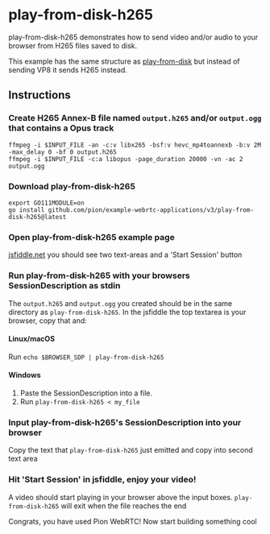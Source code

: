 # play-from-disk-h265
play-from-disk-h265 demonstrates how to send video and/or audio to your browser from H265 files saved to disk.

This example has the same structure as [play-from-disk](https://github.com/pion/webrtc/tree/master/examples/play-from-disk) but instead of sending VP8 it sends H265 instead.

## Instructions
### Create H265 Annex-B file named `output.h265` and/or `output.ogg` that contains a Opus track
```
ffmpeg -i $INPUT_FILE -an -c:v libx265 -bsf:v hevc_mp4toannexb -b:v 2M -max_delay 0 -bf 0 output.h265
ffmpeg -i $INPUT_FILE -c:a libopus -page_duration 20000 -vn -ac 2 output.ogg
```

### Download play-from-disk-h265
```
export GO111MODULE=on
go install github.com/pion/example-webrtc-applications/v3/play-from-disk-h265@latest
```

### Open play-from-disk-h265 example page
[jsfiddle.net](https://jsfiddle.net/8qvzh6ue/) you should see two text-areas and a 'Start Session' button

### Run play-from-disk-h265 with your browsers SessionDescription as stdin
The `output.h265` and `output.ogg` you created should be in the same directory as `play-from-disk-h265`. In the jsfiddle the top textarea is your browser, copy that and:

#### Linux/macOS
Run `echo $BROWSER_SDP | play-from-disk-h265`

#### Windows
1. Paste the SessionDescription into a file.
1. Run `play-from-disk-h265 < my_file`

### Input play-from-disk-h265's SessionDescription into your browser
Copy the text that `play-from-disk-h265` just emitted and copy into second text area

### Hit 'Start Session' in jsfiddle, enjoy your video!
A video should start playing in your browser above the input boxes. `play-from-disk-h265` will exit when the file reaches the end

Congrats, you have used Pion WebRTC! Now start building something cool
